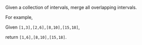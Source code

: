 
Given a collection of intervals, merge all overlapping intervals.


For example,<br />
Given `[1,3],[2,6],[8,10],[15,18]`,<br />
return `[1,6],[8,10],[15,18]`.


